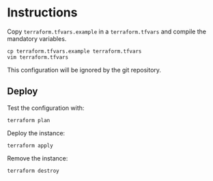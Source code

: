 # Instructions

Copy `terraform.tfvars.example` in a `terraform.tfvars` and compile the mandatory variables.

    cp terraform.tfvars.example terraform.tfvars
    vim terraform.tfvars

This configuration will be ignored by the git repository.

## Deploy

Test the configuration with:

    terraform plan

Deploy the instance:

    terraform apply

Remove the instance:

    terraform destroy
